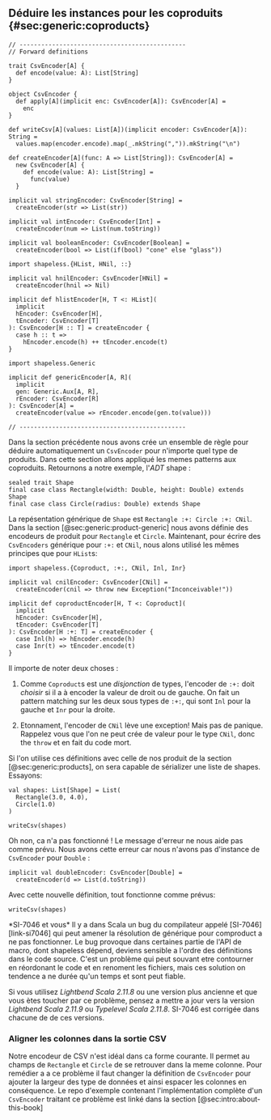 ## Déduire les instances pour les coproduits {#sec:generic:coproducts}

```tut:book:invisible
// ----------------------------------------------
// Forward definitions

trait CsvEncoder[A] {
  def encode(value: A): List[String]
}

object CsvEncoder {
  def apply[A](implicit enc: CsvEncoder[A]): CsvEncoder[A] =
    enc
}

def writeCsv[A](values: List[A])(implicit encoder: CsvEncoder[A]): String =
  values.map(encoder.encode).map(_.mkString(",")).mkString("\n")

def createEncoder[A](func: A => List[String]): CsvEncoder[A] =
  new CsvEncoder[A] {
    def encode(value: A): List[String] =
      func(value)
  }

implicit val stringEncoder: CsvEncoder[String] =
  createEncoder(str => List(str))

implicit val intEncoder: CsvEncoder[Int] =
  createEncoder(num => List(num.toString))

implicit val booleanEncoder: CsvEncoder[Boolean] =
  createEncoder(bool => List(if(bool) "cone" else "glass"))

import shapeless.{HList, HNil, ::}

implicit val hnilEncoder: CsvEncoder[HNil] =
  createEncoder(hnil => Nil)

implicit def hlistEncoder[H, T <: HList](
  implicit
  hEncoder: CsvEncoder[H],
  tEncoder: CsvEncoder[T]
): CsvEncoder[H :: T] = createEncoder {
  case h :: t =>
    hEncoder.encode(h) ++ tEncoder.encode(t)
}

import shapeless.Generic

implicit def genericEncoder[A, R](
  implicit
  gen: Generic.Aux[A, R],
  rEncoder: CsvEncoder[R]
): CsvEncoder[A] =
  createEncoder(value => rEncoder.encode(gen.to(value)))

// ----------------------------------------------
```
Dans la section précédente nous avons crée un ensemble de règle
pour déduire automatiquement un `CsvEncoder` pour n'importe quel type de produits.
Dans cette section allons appliqué les memes patterns aux coproduits.
Retournons a notre exemple, l'*ADT* shape :

```tut:book:silent
sealed trait Shape
final case class Rectangle(width: Double, height: Double) extends Shape
final case class Circle(radius: Double) extends Shape
```

La repésentation générique de `Shape` est
`Rectangle :+: Circle :+: CNil`.
Dans la section [@sec:generic:product-generic]
nous avons définie des encodeurs de produit pour `Rectangle` et `Circle`.
Maintenant, pour écrire des `CsvEncoders` générique pour `:+:` et `CNil`,
nous alons utilisé les mêmes principes que pour `HList`s:

```tut:book:silent
import shapeless.{Coproduct, :+:, CNil, Inl, Inr}

implicit val cnilEncoder: CsvEncoder[CNil] =
  createEncoder(cnil => throw new Exception("Inconceivable!"))

implicit def coproductEncoder[H, T <: Coproduct](
  implicit
  hEncoder: CsvEncoder[H],
  tEncoder: CsvEncoder[T]
): CsvEncoder[H :+: T] = createEncoder {
  case Inl(h) => hEncoder.encode(h)
  case Inr(t) => tEncoder.encode(t)
}
```

Il importe de noter deux choses :

 1. Comme `Coproduct`s est une *disjonction* de types,
    l'encoder de `:+:` doit *choisir*
    si il a à encoder la valeur de droit ou de gauche.
    On fait un pattern matching sur les deux sous types de `:+:`,
    qui sont `Inl` pour la gauche et `Inr` pour la droite.

 2. Etonnament, l'encoder de `CNil` lève une exception!
    Mais pas de panique.
    Rappelez vous que l'on ne peut
    crée de valeur pour le type `CNil`,
    donc the `throw` et en fait du code mort.

Si l'on utilise ces définitions avec celle de nos produit de la section [@sec:generic:products],
on sera capable de sérializer une liste de shapes.
Essayons:

```tut:book:silent
val shapes: List[Shape] = List(
  Rectangle(3.0, 4.0),
  Circle(1.0)
)
```

```tut:book:fail
writeCsv(shapes)
```

Oh non, ca n'a pas fonctionné !
Le message d'erreur ne nous aide pas comme prévu.
Nous avons cette erreur car nous n'avons
pas d'instance de `CsvEncoder` pour `Double` :

```tut:book:silent
implicit val doubleEncoder: CsvEncoder[Double] =
  createEncoder(d => List(d.toString))
```

Avec cette nouvelle définition, tout fonctionne comme prévus:

```tut:book
writeCsv(shapes)
```

<div class="callout callout-warning">
  *SI-7046 et vous*
  Il y a dans Scala un bug du compilateur appelé [SI-7046][link-si7046]
  qui peut amener la résolution de générique pour comproduct a ne pas fonctionner.
  Le bug provoque dans certaines partie de l'API de macro,
  dont shapeless dépend, deviens sensible a l'ordre
  des définitions dans le code source.
  C'est un problème qui peut souvant etre contourner
  en réordonant le code et en renoment les fichiers,
  mais ces solution on tendence a ne durée qu'un temps
  et sont peut fiable.

  Si vous utilisez *Lightbend Scala 2.11.8* ou une version plus ancienne
  et que vous ètes toucher par ce problème, pensez a mettre a jour
  vers la version *Lightbend Scala 2.11.9* ou *Typelevel Scala 2.11.8*.
  SI-7046 est corrigée dans chacune de de ces versions.
</div>

### Aligner les colonnes dans la sortie CSV

Notre encodeur de CSV n'est idéal dans ca forme courante.
Il permet au champs de `Rectangle` et `Circle`
de se retrouver dans la meme colonne.
Pour remédier a a ce problème il faut changer
la définition de `CsvEncoder`
pour ajouter la largeur des type de données et ainsi
espacer les colonnes en conséquence.
Le repo d'exemple contenant
l'implémentation complète d'un `CsvEncoder`
traitant ce problème est
linké dans la section [@sec:intro:about-this-book]
